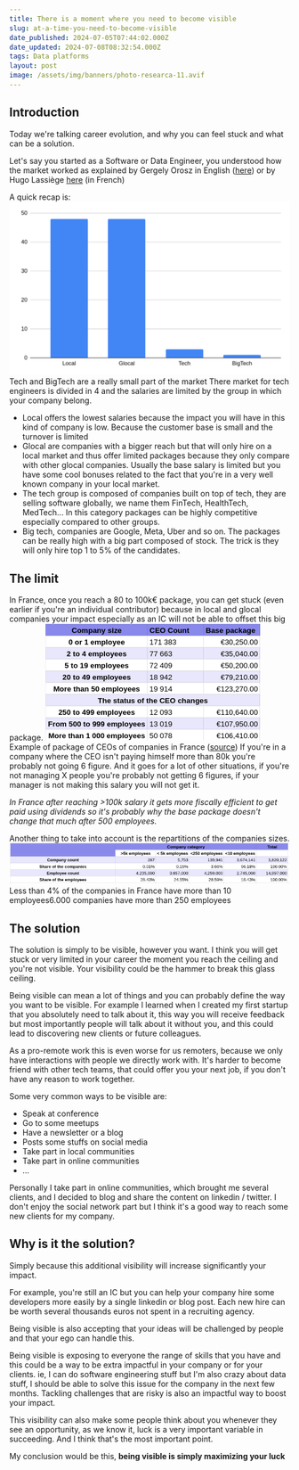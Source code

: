 ```yaml
---
title: There is a moment where you need to become visible
slug: at-a-time-you-need-to-become-visible
date_published: 2024-07-05T07:44:02.000Z
date_updated: 2024-07-08T08:32:54.000Z
tags: Data platforms
layout: post
image: /assets/img/banners/photo-researca-11.avif
---
```


## Introduction

Today we're talking career evolution, and why you can feel stuck and what can be a solution.

Let's say you started as a Software or Data Engineer, you understood how the market worked as explained by Gergely Orosz in English ([here](https://newsletter.pragmaticengineer.com/p/trimodal-nature-of-tech-compensation)) or by Hugo Lassiège [here](https://eventuallycoding.com/2021/07/06/les-salaires-dans-la-tech) (in French)

A quick recap is:
![](/assets/img/2024/06/data-src-image-02eafbab-2e29-4170-8e71-218dafd80183.png)Tech and BigTech are a really small part of the market
There market for tech engineers is divided in 4 and the salaries are limited by the group in which your company belong. 

- Local offers the lowest salaries because the impact you will have in this kind of company is low. Because the customer base is small and the turnover is limited
- Glocal are companies with a bigger reach but that will only hire on a local market and thus offer limited packages because they only compare with other glocal companies. Usually the base salary is limited but you have some cool bonuses related to the fact that you're in a very well known company in your local market.
- The tech group is composed of companies built on top of tech, they are selling software globally, we name them FinTech, HealthTech, MedTech...  In this category packages can be highly competitive especially compared to other groups.
- Big tech, companies are Google, Meta, Uber and so on. The packages can be really high with a big part composed of stock. The trick is they will only hire top 1 to 5% of the candidates.

## The limit

In France, once you reach a 80 to 100k€ package, you can get stuck (even earlier if you're an individual contributor) because in local and glocal companies your impact especially as an IC will not be able to offset this big package.
![](/assets/img/2024/07/image-3.png)Example of package of CEOs of companies in France ([source]( https://www.insee.fr/fr/statistiques/2381342#figure1_radio2))
If you're in a company where the CEO isn't paying himself more than 80k you're probably not going 6 figure. And it goes for a lot of other situations, if you're not managing X people you're probably not getting 6 figures, if your manager is not making this salary you will not get it.

*In France after reaching >100k salary it gets more fiscally efficient to get paid using dividends so it's probably why the base package doesn't change that much after 500 employees.*

Another thing to take into account is the repartitions of the companies sizes.
![](/assets/img/2024/06/image-1.png)Less than 4% of the companies in France have more than 10 employees6.000 companies have more than 250 employees
## The solution

The solution is simply to be visible, however you want. I think you will get stuck or very limited in your career the moment you reach the ceiling and you're not visible. Your visibility could be the hammer to break this glass ceiling.

Being visible can mean a lot of things and you can probably define the way you want to be visible. For example I learned when I created my first startup that you absolutely need to talk about it, this way you will receive feedback but most importantly people will talk about it without you, and this could lead to discovering new clients or future colleagues.

As a pro-remote work this is even worse for us remoters, because we only have interactions with people we directly work with. It's harder to become friend with other tech teams, that could offer you your next job, if you don't have any reason to work together.

Some very common ways to be visible are:

- Speak at conference
- Go to some meetups
- Have a newsletter or a blog
- Posts some stuffs on social media
- Take part in local communities
- Take part in online communities
- ...

Personally I take part in online communities, which brought me several clients, and I decided to blog and share the content on linkedin / twitter. I don't enjoy the social network part but I think it's a good way to reach some new clients for my company.

## Why is it the solution?

Simply because this additional visibility will increase significantly your impact. 

For example, you're still an IC but you can help your company hire some developers more easily by a single linkedin or blog post. Each new hire can be worth several thousands euros not spent in a recruiting agency.

Being visible is also accepting that your ideas will be challenged by people and that your ego can handle this.

Being visible is exposing to everyone the range of skills that you have and this could be a way to be extra impactful in your company or for your clients. ie, I can do software engineering stuff but I'm also crazy about data stuff, I should be able to solve this issue for the company in the next few months. Tackling challenges that are risky is also an impactful way to boost your impact.

This visibility can also make some people think about you whenever they see an opportunity, as we know it, luck is a very important variable in succeeding. And I think that's the most important point.

My conclusion would be this, **being visible is simply maximizing your luck**
